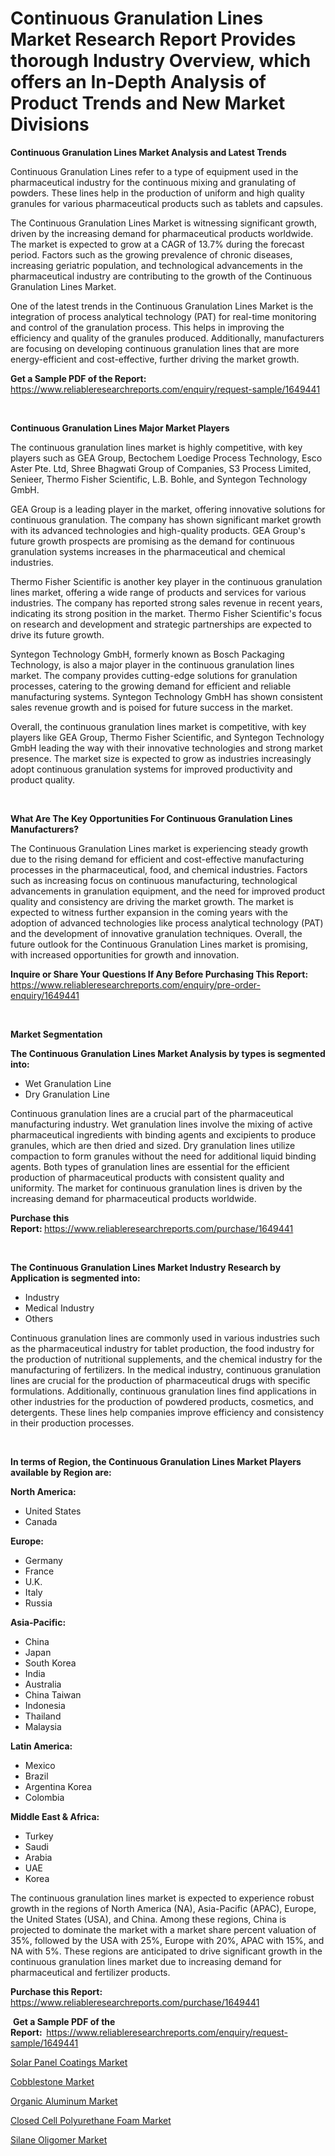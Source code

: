 <p><h1>Continuous Granulation Lines Market Research Report Provides thorough Industry Overview, which offers an In-Depth Analysis of Product Trends and New Market Divisions</h1></p><p><strong>Continuous Granulation Lines Market Analysis and Latest Trends</strong></p>
<p><p>Continuous Granulation Lines refer to a type of equipment used in the pharmaceutical industry for the continuous mixing and granulating of powders. These lines help in the production of uniform and high quality granules for various pharmaceutical products such as tablets and capsules. </p><p>The Continuous Granulation Lines Market is witnessing significant growth, driven by the increasing demand for pharmaceutical products worldwide. The market is expected to grow at a CAGR of 13.7% during the forecast period. Factors such as the growing prevalence of chronic diseases, increasing geriatric population, and technological advancements in the pharmaceutical industry are contributing to the growth of the Continuous Granulation Lines Market.</p><p>One of the latest trends in the Continuous Granulation Lines Market is the integration of process analytical technology (PAT) for real-time monitoring and control of the granulation process. This helps in improving the efficiency and quality of the granules produced. Additionally, manufacturers are focusing on developing continuous granulation lines that are more energy-efficient and cost-effective, further driving the market growth.</p></p>
<p><strong>Get a Sample PDF of the Report:&nbsp;</strong> <a href="https://www.reliableresearchreports.com/enquiry/request-sample/1649441">https://www.reliableresearchreports.com/enquiry/request-sample/1649441</a></p>
<p>&nbsp;</p>
<p><strong>Continuous Granulation Lines Major Market Players</strong></p>
<p><p>The continuous granulation lines market is highly competitive, with key players such as GEA Group, Bectochem Loedige Process Technology, Esco Aster Pte. Ltd, Shree Bhagwati Group of Companies, S3 Process Limited, Senieer, Thermo Fisher Scientific, L.B. Bohle, and Syntegon Technology GmbH. </p><p>GEA Group is a leading player in the market, offering innovative solutions for continuous granulation. The company has shown significant market growth with its advanced technologies and high-quality products. GEA Group's future growth prospects are promising as the demand for continuous granulation systems increases in the pharmaceutical and chemical industries.</p><p>Thermo Fisher Scientific is another key player in the continuous granulation lines market, offering a wide range of products and services for various industries. The company has reported strong sales revenue in recent years, indicating its strong position in the market. Thermo Fisher Scientific's focus on research and development and strategic partnerships are expected to drive its future growth.</p><p>Syntegon Technology GmbH, formerly known as Bosch Packaging Technology, is also a major player in the continuous granulation lines market. The company provides cutting-edge solutions for granulation processes, catering to the growing demand for efficient and reliable manufacturing systems. Syntegon Technology GmbH has shown consistent sales revenue growth and is poised for future success in the market.</p><p>Overall, the continuous granulation lines market is competitive, with key players like GEA Group, Thermo Fisher Scientific, and Syntegon Technology GmbH leading the way with their innovative technologies and strong market presence. The market size is expected to grow as industries increasingly adopt continuous granulation systems for improved productivity and product quality.</p></p>
<p>&nbsp;</p>
<p><strong>What Are The Key Opportunities For Continuous Granulation Lines Manufacturers?</strong></p>
<p><p>The Continuous Granulation Lines market is experiencing steady growth due to the rising demand for efficient and cost-effective manufacturing processes in the pharmaceutical, food, and chemical industries. Factors such as increasing focus on continuous manufacturing, technological advancements in granulation equipment, and the need for improved product quality and consistency are driving the market growth. The market is expected to witness further expansion in the coming years with the adoption of advanced technologies like process analytical technology (PAT) and the development of innovative granulation techniques. Overall, the future outlook for the Continuous Granulation Lines market is promising, with increased opportunities for growth and innovation.</p></p>
<p><strong>Inquire or Share Your Questions If Any Before Purchasing This Report:</strong> <a href="https://www.reliableresearchreports.com/enquiry/pre-order-enquiry/1649441">https://www.reliableresearchreports.com/enquiry/pre-order-enquiry/1649441</a></p>
<p>&nbsp;</p>
<p><strong>Market Segmentation</strong></p>
<p><strong>The Continuous Granulation Lines Market Analysis by types is segmented into:</strong></p>
<p><ul><li>Wet Granulation Line</li><li>Dry Granulation Line</li></ul></p>
<p><p>Continuous granulation lines are a crucial part of the pharmaceutical manufacturing industry. Wet granulation lines involve the mixing of active pharmaceutical ingredients with binding agents and excipients to produce granules, which are then dried and sized. Dry granulation lines utilize compaction to form granules without the need for additional liquid binding agents. Both types of granulation lines are essential for the efficient production of pharmaceutical products with consistent quality and uniformity. The market for continuous granulation lines is driven by the increasing demand for pharmaceutical products worldwide.</p></p>
<p><strong>Purchase this Report:&nbsp;</strong><a href="https://www.reliableresearchreports.com/purchase/1649441">https://www.reliableresearchreports.com/purchase/1649441</a></p>
<p>&nbsp;</p>
<p><strong>The Continuous Granulation Lines Market Industry Research by Application is segmented into:</strong></p>
<p><ul><li>Industry</li><li>Medical Industry</li><li>Others</li></ul></p>
<p><p>Continuous granulation lines are commonly used in various industries such as the pharmaceutical industry for tablet production, the food industry for the production of nutritional supplements, and the chemical industry for the manufacturing of fertilizers. In the medical industry, continuous granulation lines are crucial for the production of pharmaceutical drugs with specific formulations. Additionally, continuous granulation lines find applications in other industries for the production of powdered products, cosmetics, and detergents. These lines help companies improve efficiency and consistency in their production processes.</p></p>
<p>&nbsp;</p>
<p><strong>In terms of Region, the Continuous Granulation Lines Market Players available by Region are:</strong></p>
<p>
    <p> <strong> North America: </strong>
        <ul>
            <li>United States</li>
            <li>Canada</li>
        </ul>
        </p> 
    <p> <strong> Europe: </strong>
        <ul>
            <li>Germany</li>
            <li>France</li>
            <li>U.K.</li>
            <li>Italy</li>
            <li>Russia</li>
        </ul>
        </p> 
    <p> <strong> Asia-Pacific: </strong>
        <ul>
            <li>China</li>
            <li>Japan</li>
            <li>South Korea</li>
            <li>India</li>
            <li>Australia</li>
            <li>China Taiwan</li>
            <li>Indonesia</li>
            <li>Thailand</li>
            <li>Malaysia</li>
        </ul>
        </p> 
    <p> <strong> Latin America: </strong>
        <ul>
            <li>Mexico</li>
            <li>Brazil</li>
            <li>Argentina Korea</li>
            <li>Colombia</li>
        </ul>
        </p> 
    <p> <strong> Middle East & Africa: </strong>
        <ul>
            <li>Turkey</li>
            <li>Saudi</li>
            <li>Arabia</li>
            <li>UAE</li>
            <li>Korea</li>
        </ul>
    </p>
    </p>
<p><p>The continuous granulation lines market is expected to experience robust growth in the regions of North America (NA), Asia-Pacific (APAC), Europe, the United States (USA), and China. Among these regions, China is projected to dominate the market with a market share percent valuation of 35%, followed by the USA with 25%, Europe with 20%, APAC with 15%, and NA with 5%. These regions are anticipated to drive significant growth in the continuous granulation lines market due to increasing demand for pharmaceutical and fertilizer products.</p></p>
<p><strong>Purchase this Report: </strong><a href="https://www.reliableresearchreports.com/purchase/1649441">https://www.reliableresearchreports.com/purchase/1649441</a></p>
<p>&nbsp;<strong>Get a Sample PDF of the Report:&nbsp;&nbsp;</strong><a href="https://www.reliableresearchreports.com/enquiry/request-sample/1649441">https://www.reliableresearchreports.com/enquiry/request-sample/1649441</a></p>
<p><strong></strong></p>
<p><p><a href="https://medium.com/@angelageorge32/solar-panel-coatings-market-research-report-its-history-and-forecast-2024-to-2031-03f2b765fc9b">Solar Panel Coatings Market</a></p><p><a href="https://medium.com/@nelsonhauck/cobblestone-market-the-key-to-successful-business-strategy-forecast-till-2031-790af879461d">Cobblestone Market</a></p><p><a href="https://medium.com/@geoanderson1978/organic-aluminum-market-exploring-market-share-market-trends-and-future-growth-0b7bb815a82a">Organic Aluminum Market</a></p><p><a href="https://medium.com/@nelsonhauck/closed-cell-polyurethane-foam-market-the-key-to-successful-business-strategy-forecast-till-2031-0fb6620598ce">Closed Cell Polyurethane Foam Market</a></p><p><a href="https://medium.com/@geoanderson1978/silane-oligomer-market-the-key-to-successful-business-strategy-forecast-till-2031-98b61875e4fd">Silane Oligomer Market</a></p></p>